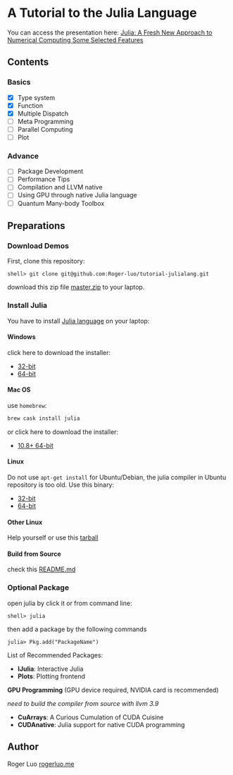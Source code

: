 # A Tutorial to the Julia Language

You can access the presentation here: [Julia: A Fresh New Approach to Numerical Computing Some Selected Features](http://104.224.129.42/slides/the-julia-language/)

## Contents

### Basics

- [x] Type system
- [x] Function
- [x] Multiple Dispatch
- [ ] Meta Programming
- [ ] Parallel Computing
- [ ] Plot

### Advance

- [ ] Package Development
- [ ] Performance Tips
- [ ] Compilation and LLVM native
- [ ] Using GPU through native Julia language
- [ ] Quantum Many-body Toolbox

## Preparations

### Download Demos

First, clone this repository:

```shell
shell> git clone git@github.com:Roger-luo/tutorial-julialang.git
```

download this zip file [master.zip](https://github.com/Roger-luo/tutorial-julialang/archive/master.zip) to your laptop.

### Install Julia

You have to install [Julia language](https://julialang.org/) on your laptop:

#### Windows

click here to download the installer:

- [32-bit](https://julialang-s3.julialang.org/bin/winnt/x86/0.6/julia-0.6.2-win32.exe)
- [64-bit](https://julialang-s3.julialang.org/bin/winnt/x64/0.6/julia-0.6.2-win64.exe)

#### Mac OS

use `homebrew`:

```sh
brew cask install julia
```

or click here to download the installer:

- [10.8+ 64-bit](https://julialang-s3.julialang.org/bin/mac/x64/0.6/julia-0.6.2-mac64.dmg)

#### Linux

Do not use `apt-get install` for Ubuntu/Debian, the julia compiler in Ubuntu repository is too old. Use this binary:

- [32-bit](https://julialang-s3.julialang.org/bin/linux/x64/0.6/julia-0.6.2-linux-x86_64.tar.gz)
- [64-bit](https://julialang-s3.julialang.org/bin/linux/x64/0.6/julia-0.6.2-linux-x86_64.tar.gz)

#### Other Linux

Help yourself or use this [tarball](https://github.com/JuliaLang/julia/releases/download/v0.6.2/julia-0.6.2-full.tar.gz)

#### Build from Source

check this [README.md](https://github.com/JuliaLang/julia)

### Optional Package

open julia by click it or from command line:

```shell
shell> julia
```

then add a package by the following commands

```julia-repl
julia> Pkg.add("PackageName")
```

List of Recommended Packages:

- **IJulia**: Interactive Julia
- **Plots**: Plotting frontend

**GPU Programming** (GPU device required, NVIDIA card is recommended)

*need to build the compiler from source with llvm 3.9*

- **CuArrays**: A Curious Cumulation of CUDA Cuisine
- **CUDAnative**:  Julia support for native CUDA programming

## Author

Roger Luo [rogerluo.me](http://rogerluo.me/)
